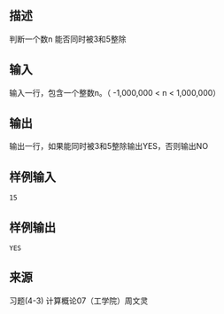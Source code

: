 ## 描述


判断一个数n 能否同时被3和5整除

## 输入


输入一行，包含一个整数n。（ -1,000,000 < n < 1,000,000）

## 输出


输出一行，如果能同时被3和5整除输出YES，否则输出NO

## 样例输入


```
15
```


## 样例输出


```
YES
```


## 来源


习题(4-3) 计算概论07（工学院）周文灵


